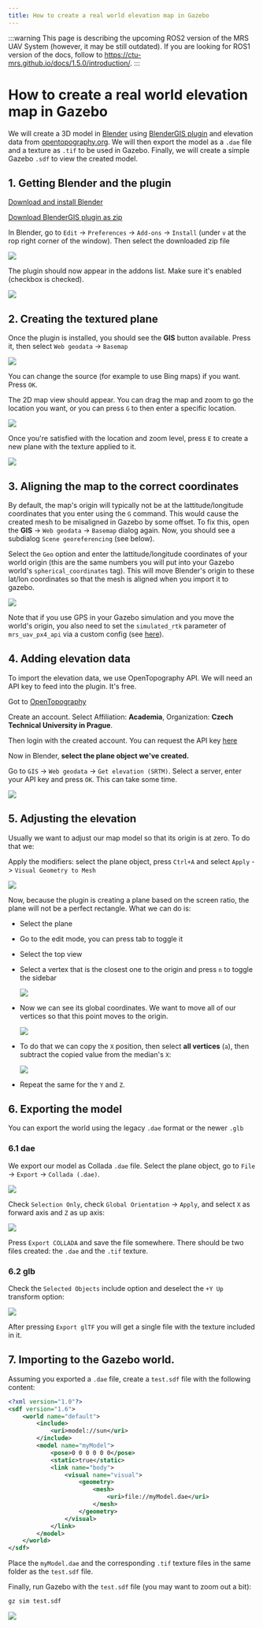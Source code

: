 ```yaml
---
title: How to create a real world elevation map in Gazebo
---
```


:::warning
This page is describing the upcoming ROS2 version of the MRS UAV System (however, it may be still outdated). If you are looking for ROS1 version of the docs, follow to https://ctu-mrs.github.io/docs/1.5.0/introduction/.
:::

# How to create a real world elevation map in Gazebo

We will create a 3D model in [Blender](https://www.blender.org/download/) using [BlenderGIS plugin](https://github.com/domlysz/BlenderGIS) and elevation data from [opentopography.org](https://opentopography.org/). We will then export the model as a `.dae` file and a texture as `.tif` to be used in Gazebo. Finally, we will create a simple Gazebo `.sdf` to view the created model.

## 1. Getting Blender and the plugin

[Download and install Blender](https://www.blender.org/download/)

[Download BlenderGIS plugin as zip](https://github.com/domlysz/BlenderGIS/archive/refs/heads/master.zip)

In Blender, go to `Edit` -> `Preferences` -> `Add-ons` -> `Install` (under `v` at the rop right corner of the window). Then select the downloaded zip file

![](fig/real-world-elevation/blender-preferences.png)

The plugin should now appear in the addons list. Make sure it's enabled (checkbox is checked).

![](fig/real-world-elevation/plugin.png)

## 2. Creating the textured plane

Once the plugin is installed, you should see the **GIS** button available. Press it, then select `Web geodata` -> `Basemap`

![](fig/real-world-elevation/basemap.png)

You can change the source (for example to use Bing maps) if you want. Press `OK`.

The 2D map view should appear. You can drag the map and zoom to go the location you want, or you can press `G` to then enter a specific location.

![](fig/real-world-elevation/goto.png)

Once you're satisfied with the location and zoom level, press `E` to create a new plane with the texture applied to it.

![](fig/real-world-elevation/textured-plane.png)

## 3. Aligning the map to the correct coordinates


By default, the map's origin will typically not be at the lattitude/longitude coordinates that you enter using the `G` command. This would cause the created mesh to be misaligned in Gazebo by some offset. To fix this, open the **GIS** -> `Web geodata` -> `Basemap` dialog again. Now, you should see a subdialog `Scene georeferencing` (see below).

Select the `Geo` option and enter the lattitude/longitude coordinates of your world origin (this are the same numbers you will put into your Gazebo world's `spherical_coordinates` tag). This will move Blender's origin to these lat/lon coordinates so that the mesh is aligned when you import it to gazebo.

![](fig/real-world-elevation/georeferencing.png)

Note that if you use GPS in your Gazebo simulation and you move the world's origin, you also need to set the `simulated_rtk` parameter of `mrs_uav_px4_api` via a custom config (see [here](https://github.com/ctu-mrs/mrs_uav_px4_api/blob/ros2/config/px4_api.yaml)).

## 4. Adding elevation data

To import the elevation data, we use OpenTopography API. We will need an API key to feed into the plugin. It's free.

Got to [OpenTopography](https://portal.opentopography.org/login)

Create an account. Select Affiliation: **Academia**, Organization: **Czech Technical University in Prague**.

Then login with the created account. You can request the API key [here](https://portal.opentopography.org/requestService)

Now in Blender, **select the plane object we've created.**

Go to `GIS` -> `Web geodata` -> `Get elevation (SRTM)`. Select a server, enter your API key and press `OK`. This can take some time.

![](fig/real-world-elevation/elevation.png)

## 5. Adjusting the elevation

Usually we want to adjust our map model so that its origin is at zero. To do that we:

Apply the modifiers: select the plane object, press `Ctrl+A` and select `Apply` -> `Visual Geometry to Mesh`

![](fig/real-world-elevation/apply-modifiers.png)

Now, because the plugin is creating a plane based on the screen ratio, the plane will not be a perfect rectangle. What we can do is:

- Select the plane
- Go to the edit mode, you can press tab to toggle it
- Select the top view
- Select a vertex that is the closest one to the origin and press `n` to toggle the sidebar

  ![](fig/real-world-elevation/closest-point.png)

- Now we can see its global coordinates. We want to move all of our vertices so that this point moves to the origin.

  ![](fig/real-world-elevation/location.png)

- To do that we can copy the `X` position, then select **all vertices** (`a`), then subtract the copied value from the median's `X`:

  ![](fig/real-world-elevation/move-all-X.png)

- Repeat the same for the `Y` and `Z`.

## 6. Exporting the model

You can export the world using the legacy `.dae` format or the newer `.glb`

### 6.1 dae

We export our model as Collada `.dae` file. Select the plane object, go to `File` -> `Export` -> `Collada (.dae)`.

![](fig/real-world-elevation/export.png)

Check `Selection Only`, check `Global Orientation` -> `Apply`, and select `X` as forward axis and `Z` as up axis:

![](fig/real-world-elevation/export-settings.png)

Press `Export COLLADA` and save the file somewhere. There should be two files created: the `.dae` and the `.tif` texture.

### 6.2 glb

Check the `Selected Objects` include option and deselect the `+Y Up` transform option:

![](fig/real-world-elevation/glb.png)

After pressing `Export glTF` you will get a single file with the texture included in it.

## 7. Importing to the Gazebo world.

Assuming you exported a `.dae` file, create a `test.sdf` file with the following content:

```xml
<?xml version="1.0"?>
<sdf version="1.6">
    <world name="default">
        <include>
            <uri>model://sun</uri>
        </include>
        <model name="myModel">
            <pose>0 0 0 0 0 0</pose>
            <static>true</static>
            <link name="body">
                <visual name="visual">
                    <geometry>
                        <mesh>
                            <uri>file://myModel.dae</uri>
                        </mesh>
                    </geometry>
                </visual>
            </link>
        </model>
    </world>
</sdf>
```

Place the `myModel.dae` and the corresponding `.tif` texture files in the same folder as the `test.sdf` file.

Finally, run Gazebo with the `test.sdf` file (you may want to zoom out a bit):

```bash
gz sim test.sdf
```

![](fig/real-world-elevation/gazebo.png)
